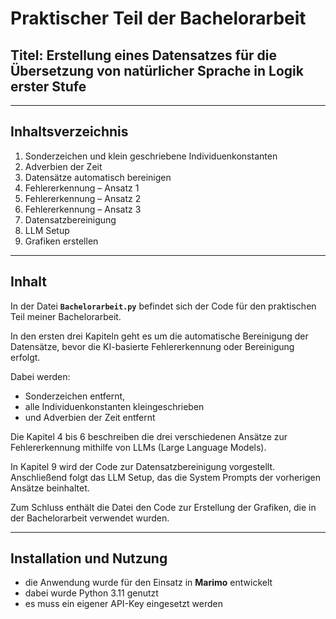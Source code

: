 # Praktischer Teil der Bachelorarbeit  

## Titel: **Erstellung eines Datensatzes für die Übersetzung von natürlicher Sprache in Logik erster Stufe**

---

## Inhaltsverzeichnis  

1. Sonderzeichen und klein geschriebene Individuenkonstanten  
2. Adverbien der Zeit  
3. Datensätze automatisch bereinigen  
4. Fehlererkennung – Ansatz 1  
5. Fehlererkennung – Ansatz 2  
6. Fehlererkennung – Ansatz 3  
9. Datensatzbereinigung  
10. LLM Setup  
11. Grafiken erstellen  

---


## Inhalt

In der Datei **`Bachelorarbeit.py`** befindet sich der Code für den praktischen Teil meiner Bachelorarbeit.  

In den ersten drei Kapiteln geht es um die automatische Bereinigung der Datensätze, bevor die KI-basierte Fehlererkennung oder Bereinigung erfolgt.  

Dabei werden:  
- Sonderzeichen entfernt,  
- alle Individuenkonstanten kleingeschrieben  
- und Adverbien der Zeit entfernt

Die Kapitel 4 bis 6 beschreiben die drei verschiedenen Ansätze zur Fehlererkennung mithilfe von LLMs (Large Language Models).  

In Kapitel 9 wird der Code zur Datensatzbereinigung vorgestellt.  
Anschließend folgt das LLM Setup, das die System Prompts der vorherigen Ansätze beinhaltet.  

Zum Schluss enthält die Datei den Code zur Erstellung der Grafiken, die in der Bachelorarbeit verwendet wurden.  

---

## Installation und Nutzung

- die Anwendung wurde für den Einsatz in **Marimo** entwickelt
- dabei wurde Python 3.11 genutzt
- es muss ein eigener API-Key eingesetzt werden

